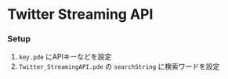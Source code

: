 # Twitter Streaming API

### Setup

1. `key.pde` にAPIキーなどを設定
2. `Twitter_StreamingAPI.pde` の `searchString` に検索ワードを設定

